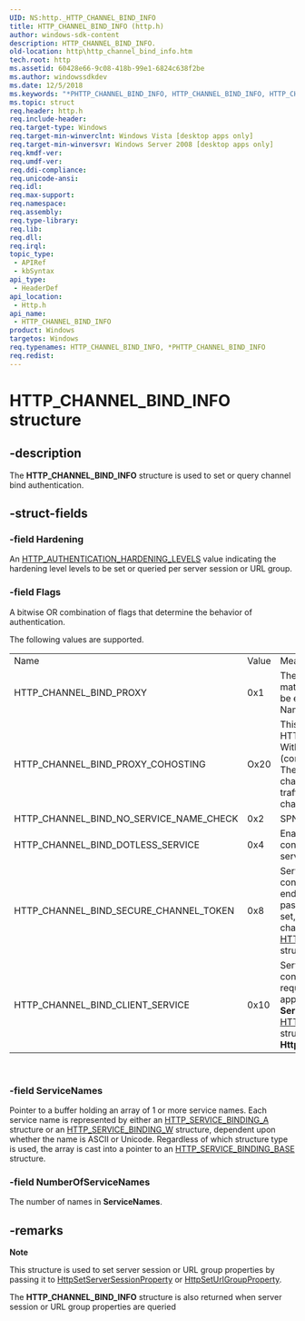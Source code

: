 ```yaml
---
UID: NS:http._HTTP_CHANNEL_BIND_INFO
title: HTTP_CHANNEL_BIND_INFO (http.h)
author: windows-sdk-content
description: HTTP_CHANNEL_BIND_INFO.
old-location: http\http_channel_bind_info.htm
tech.root: http
ms.assetid: 60428e66-9c08-418b-99e1-6824c638f2be
ms.author: windowssdkdev
ms.date: 12/5/2018
ms.keywords: "*PHTTP_CHANNEL_BIND_INFO, HTTP_CHANNEL_BIND_INFO, HTTP_CHANNEL_BIND_INFO structure [HTTP], PHTTP_CHANNEL_BIND_INFO, PHTTP_CHANNEL_BIND_INFO structure pointer [HTTP], http.http_channel_bind_info, http/HTTP_CHANNEL_BIND_INFO, http/PHTTP_CHANNEL_BIND_INFO"
ms.topic: struct
req.header: http.h
req.include-header: 
req.target-type: Windows
req.target-min-winverclnt: Windows Vista [desktop apps only]
req.target-min-winversvr: Windows Server 2008 [desktop apps only]
req.kmdf-ver: 
req.umdf-ver: 
req.ddi-compliance: 
req.unicode-ansi: 
req.idl: 
req.max-support: 
req.namespace: 
req.assembly: 
req.type-library: 
req.lib: 
req.dll: 
req.irql: 
topic_type:
 - APIRef
 - kbSyntax
api_type:
 - HeaderDef
api_location:
 - Http.h
api_name:
 - HTTP_CHANNEL_BIND_INFO
product: Windows
targetos: Windows
req.typenames: HTTP_CHANNEL_BIND_INFO, *PHTTP_CHANNEL_BIND_INFO
req.redist: 
---
```


# HTTP_CHANNEL_BIND_INFO structure


## -description


The <b>HTTP_CHANNEL_BIND_INFO</b>  structure is used to set or query channel bind authentication.


## -struct-fields




### -field Hardening

An <a href="https://msdn.microsoft.com/da61e548-388a-4cb7-81bf-30bd312e27a6">HTTP_AUTHENTICATION_HARDENING_LEVELS</a> value indicating the hardening level  levels to be set or queried per server session or URL group.


### -field Flags

A bitwise OR combination of flags that determine the behavior of authentication.

The following values are supported.


<table>
<tr>
<td>Name</td>
<td>Value</td>
<td>Meaning</td>
</tr>
<tr>
<td>HTTP_CHANNEL_BIND_PROXY</td>
<td>0x1</td>
<td>The exact Channel Bind Token (CBT) match is bypassed. CBT is checked not to be equal to ‘unbound’. Service Principle Name (SPN) check is enabled. </td>
</tr>
<tr>
<td>HTTP_CHANNEL_BIND_PROXY_COHOSTING</td>
<td>Ox20</td>
<td>This flag is valid only if HTTP_CHANNEL_BIND_PROXY is also set. With the flag set, the CBT check (comparing with ‘unbound’) is skipped. The flag should be set if both secure channel traffic passed through proxy and traffic originally sent through insecure channel have to be authenticated. </td>
</tr>
<tr>
<td>HTTP_CHANNEL_BIND_NO_SERVICE_NAME_CHECK</td>
<td>0x2</td>
<td>SPN check always succeeds.</td>
</tr>
<tr>
<td>HTTP_CHANNEL_BIND_DOTLESS_SERVICE</td>
<td>0x4</td>
<td>Enables dotless service names.  Otherwise configuring CBT properties with dotless service names will fail. </td>
</tr>
<tr>
<td>HTTP_CHANNEL_BIND_SECURE_CHANNEL_TOKEN</td>
<td>0x8</td>
<td>Server session, URL group, or response is configured to retrieve secure channel endpoint binding for each request and pass it to user the mode application. When set, a pointer to a buffer with the secure channel endpoint binding is stored in an <a href="https://msdn.microsoft.com/70f52486-2632-4e15-998b-4d87a86cb11f">HTTP_REQUEST_CHANNEL_BIND_STATUS</a> structure. </td>
</tr>
<tr>
<td>HTTP_CHANNEL_BIND_CLIENT_SERVICE</td>
<td>0x10</td>
<td>Server session, URL group, or response is configured to retrieve SPN for each request and pass it to the user mode application. The SPN is stored in the <b>ServiceName</b> field of the <a href="https://msdn.microsoft.com/70f52486-2632-4e15-998b-4d87a86cb11f">HTTP_REQUEST_CHANNEL_BIND_STATUS</a> structure. The  type is always <b>HttpServiceBindingTypeW</b> (Unicode). 
</td>
</tr>
</table>
 




### -field ServiceNames

  Pointer to a buffer holding an array of 1 or more service names.  Each service name is represented by either an <a href="https://msdn.microsoft.com/bad1a042-fda8-4a2a-a8c1-26ed1f87c442">HTTP_SERVICE_BINDING_A</a> structure or an <a href="https://msdn.microsoft.com/0d840097-82d3-4ee3-b0d9-bcac4cf3e935">HTTP_SERVICE_BINDING_W</a> structure, dependent upon whether the name is ASCII or Unicode.  Regardless of which structure type is used, the array is cast into a pointer to an <a href="https://msdn.microsoft.com/c9d3ed21-8987-4b98-99a1-dc1e776b0dab">HTTP_SERVICE_BINDING_BASE</a> structure.


### -field NumberOfServiceNames

   
The number of names in <b>ServiceNames</b>.


## -remarks



<div class="alert"><b>Note</b>  <p class="note">This structure is used to set server session or URL group properties by passing it to <a href="https://msdn.microsoft.com/d655832c-68a1-42d1-ac91-964884bf2dac">HttpSetServerSessionProperty</a>  or <a href="https://msdn.microsoft.com/e0826a25-1c50-4757-9355-69eb4946e8dd">HttpSetUrlGroupProperty</a>.

<p class="note">The <b>HTTP_CHANNEL_BIND_INFO</b> structure is also returned when server session or URL group properties are queried

</div>
<div> </div>


